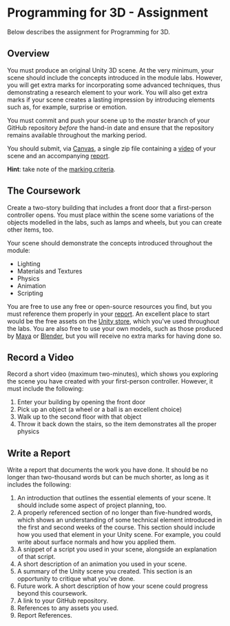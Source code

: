 # Programming for 3D - Assignment

Below describes the assignment for Programming for 3D.

## Overview  

You must produce an original Unity 3D scene. At the very minimum, your scene should include the concepts introduced in the module labs. However, you will get extra marks for incorporating some advanced techniques, thus demonstrating a research element to your work. You will also get extra marks if your scene creates a lasting impression by introducing elements such as, for example, surprise or emotion.

You must commit and push your scene up to the _master_ branch of your GitHub repository _before_ the hand-in date and ensure that the repository remains available throughout the marking period.

You should submit, via [Canvas](https://canvas.sussex.ac.uk/courses/13036), a single zip file containing a [video](#record-a-video) of your scene and an accompanying [report](#write-a-report).

**Hint**: take note of the [marking criteria](./markingCriteria.md).

## The Coursework

Create a two-story building that includes a front door that a first-person controller opens. You must place within the scene some variations of the objects modelled in the labs, such as lamps and wheels, but you can create other items, too.

Your scene should demonstrate the concepts introduced throughout the module:

+ Lighting
+ Materials and Textures
+ Physics
+ Animation
+ Scripting

You are free to use any free or open-source resources you find, but you must reference them properly in your [report](#write-a-report). An excellent place to start would be the free assets on the [Unity store](https://assetstore.unity.com/), which you've used throughout the labs. You are also free to use your own models, such as those produced by [Maya](https://www.autodesk.co.uk/products/maya/overview) or [Blender](https://www.blender.org/), but you will receive no extra marks for having done so.

## Record a Video

Record a short video (maximum two-minutes), which shows you exploring the scene you have created with your first-person controller. However, it must include the following:

1. Enter your building by opening the front door
2. Pick up an object (a wheel or a ball is an excellent choice)
3. Walk up to the second floor with that object
4. Throw it back down the stairs, so the item demonstrates all the proper physics

## Write a Report

Write a report that documents the work you have done. It should be no longer than two-thousand words but can be much shorter, as long as it includes the following:

1. An introduction that outlines the essential elements of your scene. It should include some aspect of project planning, too.
2. A properly referenced section of no longer than five-hundred words, which shows an understanding of some technical element introduced in the first and second weeks of the course. This section should include how you used that element in your Unity scene. For example, you could write about surface normals and how you applied them.
3. A  snippet of a script you used in your scene, alongside an explanation of that script.
4. A short description of an animation you used in your scene.
5. A summary of the Unity scene you created. This section is an opportunity to critique what you've done.
6. Future work. A short description of how your scene could progress beyond this coursework.  
7. A link to your GitHub repository.
8. References to any assets you used.
9. Report References.
